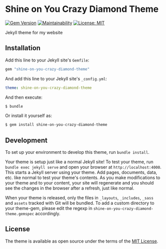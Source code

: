 # Shine on You Crazy Diamond Theme

[![Gem Version](https://badge.fury.io/rb/shine-on-you-crazy-diamond-theme.svg)](http://badge.fury.io/rb/shine-on-you-crazy-diamond-theme)
[![Maintainability](https://api.codeclimate.com/v1/badges/77053aa36e97ac9b72dc/maintainability)](https://codeclimate.com/github/ramonsantos/shine-on-you-crazy-diamond-theme/maintainability)
[![License: MIT](https://img.shields.io/badge/License-MIT-blue.svg)](https://opensource.org/licenses/MIT)

Jekyll theme for my website

## Installation

Add this line to your Jekyll site's `Gemfile`:

```ruby
gem "shine-on-you-crazy-diamond-theme"
```

And add this line to your Jekyll site's `_config.yml`:

```yaml
theme: shine-on-you-crazy-diamond-theme
```

And then execute:

```bash
$ bundle
```

Or install it yourself as:

```bash
$ gem install shine-on-you-crazy-diamond-theme
```

## Development

To set up your environment to develop this theme, run `bundle install`.

Your theme is setup just like a normal Jekyll site! To test your theme, run `bundle exec jekyll serve` and open your browser at `http://localhost:4000`. This starts a Jekyll server using your theme. Add pages, documents, data, etc. like normal to test your theme's contents. As you make modifications to your theme and to your content, your site will regenerate and you should see the changes in the browser after a refresh, just like normal.

When your theme is released, only the files in `_layouts`, `_includes`, `_sass` and `assets` tracked with Git will be bundled.
To add a custom directory to your theme-gem, please edit the regexp in `shine-on-you-crazy-diamond-theme.gemspec` accordingly.

## License

The theme is available as open source under the terms of the [MIT License](https://opensource.org/licenses/MIT).
